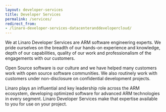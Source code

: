 ```yaml
---
layout: developer-services
title: Developer Services
permalink: /services/
redirect_from: 
- /linaro-developer-services-datacenteranddevelopercloud/
---
```

<div class="services-home-content" markdown="1">

We at Linaro Developer Services are ARM software engineering experts. We pride ourselves on the breadth of our hands-on experience and knowledge, depth of our capabilities, quality of our work and professionalism of the engagements with our customers.

Open Source software is our culture and we have helped many customers work with open source software communities. We also routinely work with customers under non-disclosure on confidential development projects.

Linaro plays an influential and key leadership role across the ARM ecosystem, developing optimized software for advanced ARM technologies in every
segment. Linaro Developer Services make that expertise available to you for use on your project.

</div>
